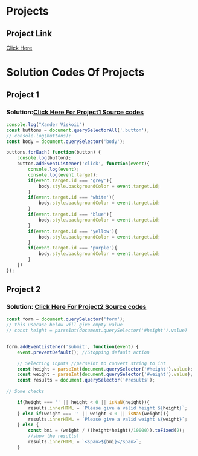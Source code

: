 # Projects

## Project Link
[Click Here](https://github.com/XanderViskoii/JavaScript)

# Solution Codes Of Projects

## Project 1
### Solution:[Click Here For Project1 Source codes](https://github.com/XanderViskoii/JavaScript/blob/0a96f5f8ef4434dd5f5ad99126501e248774a596/07_Projects/1_ColourSwitcher)
```javascript
console.log("Xander Viskoii")
const buttons = document.querySelectorAll('.button');
// console.log(buttons); 
const body = document.querySelector('body');

buttons.forEach( function(button) {
    console.log(button);
    button.addEventListener('click', function(event){
        console.log(event);
        console.log(event.target);
        if(event.target.id === 'grey'){
            body.style.backgroundColor = event.target.id;
        }
        if(event.target.id === 'white'){
            body.style.backgroundColor = event.target.id;
        }
        if(event.target.id === 'blue'){
            body.style.backgroundColor = event.target.id;
        }
        if(event.target.id === 'yellow'){
            body.style.backgroundColor = event.target.id;
        }
        if(event.target.id === 'purple'){
            body.style.backgroundColor = event.target.id;
        }
    })
});
```

## Project 2
### Solution: [Click Here For Project2 Source codes](https://github.com/XanderViskoii/JavaScript/blob/0a96f5f8ef4434dd5f5ad99126501e248774a596/07_Projects/2_BMIIndex)
```JavaScript
const form = document.querySelector('form');
// this usecase below will give empty value
// const height = parseInt(document.querySelector('#height').value)


form.addEventListener('submit', function(event) {
    event.preventDefault(); //Stopping default action

    // Selecting inputs //parseInt to convert string to int
    const height = parseInt(document.querySelector('#height').value);
    const weight = parseInt(document.querySelector('#weight').value);
    const results = document.querySelector('#results');
    
// Some checks

    if(height === '' || height < 0 || isNaN(height)){
        results.innerHTML = `Please give a valid height ${height}`;
    } else if(weight === '' || weight < 0 || isNaN(weight)){
        results.innerHTML = `Please give a valid weight ${weight}`;
    } else {
        const bmi = (weight / ((height*height)/10000)).toFixed(2);
        //show the results\
        results.innerHTML = `<span>${bmi}</span>`;
    }
```